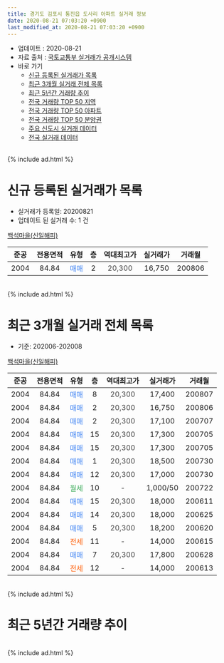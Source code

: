 ```yaml
---
title: 경기도 김포시 통진읍 도사리 아파트 실거래 정보
date: 2020-08-21 07:03:20 +0900
last_modified_at: 2020-08-21 07:03:20 +0900
---
```


* 업데이트 : 2020-08-21
* 자료 출처 : [국토교통부 실거래가 공개시스템](http://rt.molit.go.kr)
* 바로 가기
    * [신규 등록된 실거래가 목록](#신규-등록된-실거래가-목록)
    * [최근 3개월 실거래 전체 목록](#최근-3개월-실거래-전체-목록)
    * [최근 5년간 거래량 추이](#최근-5년간-거래량-추이)
    * [전국 거래량 TOP 50 지역](https://inasie.github.io/apt-trade-info/최근-3개월-전국에서-가장-거래가-많이-발생한-지역)
    * [전국 거래량 TOP 50 아파트](https://inasie.github.io/apt-trade-info/최근-3개월-전국에서-가장-거래가-많이-발생한-아파트)
    * [전국 거래량 TOP 50 분양권](https://inasie.github.io/apt-trade-info/최근-3개월-전국에서-가장-거래가-많이-발생한-분양권)
    * [주요 신도시 실거래 데이터](https://inasie.github.io/apt-trade-info/주요-신도시)
    * [전국 실거래 데이터](https://inasie.github.io/apt-trade-info/전국)
<br>
{% include ad.html %}
<br>

# 신규 등록된 실거래가 목록
* 실거래가 등록일: 20200821
* 업데이트 된 실거래 수: 1 건


[백석마을(신일해피)](https://search.naver.com/search.naver?query=%EA%B2%BD%EA%B8%B0%EB%8F%84+%EA%B9%80%ED%8F%AC%EC%8B%9C+%ED%86%B5%EC%A7%84%EC%9D%8D+%EB%8F%84%EC%82%AC%EB%A6%AC+%EB%B0%B1%EC%84%9D%EB%A7%88%EC%9D%84%28%EC%8B%A0%EC%9D%BC%ED%95%B4%ED%94%BC%29)

|준공|전용면적|유형|층|역대최고가|실거래가|거래월|
|:---:|:---:|:---:|:---:|:---:|:---:|:---:|
|2004|84.84|<span style="color:#4285f3">매매</span>|2|<span style="color:#444444">20,300</span>|16,750|200806|


<br>
{% include ad.html %}
<br>

# 최근 3개월 실거래 전체 목록
* 기준: 202006-202008


[백석마을(신일해피)](https://search.naver.com/search.naver?query=%EA%B2%BD%EA%B8%B0%EB%8F%84+%EA%B9%80%ED%8F%AC%EC%8B%9C+%ED%86%B5%EC%A7%84%EC%9D%8D+%EB%8F%84%EC%82%AC%EB%A6%AC+%EB%B0%B1%EC%84%9D%EB%A7%88%EC%9D%84%28%EC%8B%A0%EC%9D%BC%ED%95%B4%ED%94%BC%29)

|준공|전용면적|유형|층|역대최고가|실거래가|거래월|
|:---:|:---:|:---:|:---:|:---:|:---:|:---:|
|2004|84.84|<span style="color:#4285f3">매매</span>|8|<span style="color:#444444">20,300</span>|17,400|200807|
|2004|84.84|<span style="color:#4285f3">매매</span>|2|<span style="color:#444444">20,300</span>|16,750|200806|
|2004|84.84|<span style="color:#4285f3">매매</span>|2|<span style="color:#444444">20,300</span>|17,100|200707|
|2004|84.84|<span style="color:#4285f3">매매</span>|15|<span style="color:#444444">20,300</span>|17,300|200705|
|2004|84.84|<span style="color:#4285f3">매매</span>|15|<span style="color:#444444">20,300</span>|17,300|200705|
|2004|84.84|<span style="color:#4285f3">매매</span>|1|<span style="color:#444444">20,300</span>|18,500|200730|
|2004|84.84|<span style="color:#4285f3">매매</span>|12|<span style="color:#444444">20,300</span>|17,000|200730|
|2004|84.84|<span style="color:#34a853">월세</span>|10|<span style="color:#444444">-</span>|1,000/50|200722|
|2004|84.84|<span style="color:#4285f3">매매</span>|15|<span style="color:#444444">20,300</span>|18,000|200611|
|2004|84.84|<span style="color:#4285f3">매매</span>|14|<span style="color:#444444">20,300</span>|18,000|200625|
|2004|84.84|<span style="color:#4285f3">매매</span>|5|<span style="color:#444444">20,300</span>|18,200|200620|
|2004|84.84|<span style="color:#ff5a00">전세</span>|11|<span style="color:#444444">-</span>|14,000|200615|
|2004|84.84|<span style="color:#4285f3">매매</span>|7|<span style="color:#444444">20,300</span>|17,800|200628|
|2004|84.84|<span style="color:#ff5a00">전세</span>|12|<span style="color:#444444">-</span>|14,000|200613|


<br>
{% include ad.html %}
<br>

# 최근 5년간 거래량 추이


<div style="width:100%;">
    <canvas id="deal_progress" height="200"></canvas>
</div>

<script>
new Chart(document.getElementById("deal_progress"), {
    type: 'line',
    data: {
        labels: ['201508','201509','201510','201511','201512','201601','201602','201603','201604','201605','201606','201607','201608','201609','201610','201611','201612','201701','201702','201703','201704','201705','201706','201707','201708','201709','201710','201711','201712','201801','201802','201803','201804','201805','201806','201807','201808','201809','201810','201811','201812','201901','201902','201903','201904','201905','201906','201907','201908','201909','201910','201911','201912','202001','202002','202003','202004','202005','202006','202007','202008'],
        datasets: [{
            label: '매매',
            pointRadius: 1,
            data: [0, 2, 1, 1, 0, 3, 5, 4, 3, 4, 5, 7, 1, 4, 3, 4, 2, 2, 7, 7, 2, 2, 4, 1, 4, 3, 3, 3, 1, 3, 1, 1, 1, 3, 1, 4, 5, 3, 2, 1, 2, 1, 1, 1, 2, 4, 2, 1, 2, 3, 0, 5, 3, 1, 8, 2, 2, 3, 4, 5, 2],
            borderColor: "rgba(255, 201, 14, 1)",
            backgroundColor: "rgba(255, 201, 14, 0.5)",
            fill: false,
            lineTension: 0
        },{
            label: '전월세',
            pointRadius: 1,
            data: [2, 2, 1, 2, 2, 0, 1, 2, 1, 1, 2, 3, 3, 0, 2, 3, 2, 0, 3, 1, 3, 3, 1, 2, 0, 3, 0, 2, 1, 3, 2, 1, 3, 0, 1, 1, 0, 2, 1, 2, 0, 0, 0, 0, 0, 0, 2, 0, 1, 0, 0, 3, 0, 2, 2, 0, 0, 2, 2, 1, 0],
            borderColor: "rgba(0, 141, 185, 1)",
            backgroundColor: "rgba(0, 141, 185, 0.5)",
            fill: false,
            lineTension: 0
        }
        ]
    },
    options: {
        responsive: true,
        title: {
            display: false
        },
        tooltips: {
            mode: 'index',
            intersect: false
        },
        hover: {
            mode: 'nearest',
            intersect: true
        },
        scales: {
            xAxes: [{
                display: true,
                scaleLabel: {
                    display: true,
                    labelString: '년/월'
                }
            }],
            yAxes: [{
                display: true,
                ticks: {
                    suggestedMin: 0,
                },
                scaleLabel: {
                    display: true,
                    labelString: '실거래 수'
                }
            }]
        }
    }
});

</script>


<br>
{% include ad.html %}
<br>

